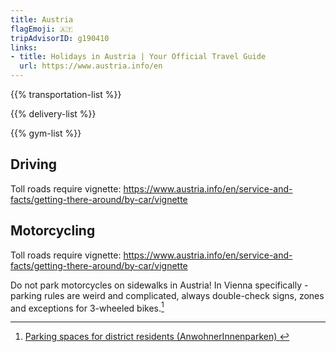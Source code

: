 ```yaml
---
title: Austria
flagEmoji: 🇦🇹
tripAdvisorID: g190410
links:
- title: Holidays in Austria | Your Official Travel Guide
  url: https://www.austria.info/en
---
```


{{% transportation-list %}}

{{% delivery-list %}}

{{% gym-list %}}

## Driving
Toll roads require vignette: https://www.austria.info/en/service-and-facts/getting-there-around/by-car/vignette 

## Motorcycling
Toll roads require vignette: https://www.austria.info/en/service-and-facts/getting-there-around/by-car/vignette

Do not park motorcycles on sidewalks in Austria! In Vienna specifically - parking rules are weird and complicated, always double-check signs, zones and exceptions for 3-wheeled bikes.[^1]

[^1]: [Parking spaces for district residents (AnwohnerInnenparken)
](https://www.wien.gv.at/english/transportation-urbanplanning/parking-residents.html)
